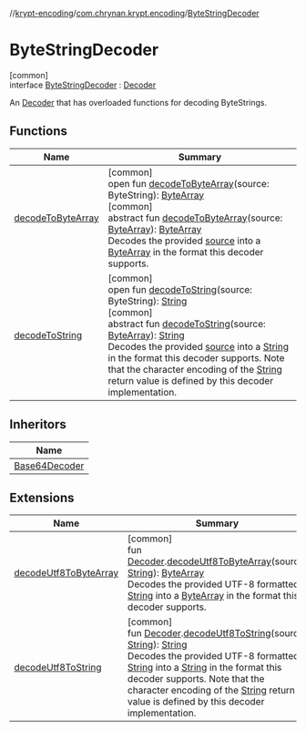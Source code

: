 //[krypt-encoding](../../../index.md)/[com.chrynan.krypt.encoding](../index.md)/[ByteStringDecoder](index.md)

# ByteStringDecoder

[common]\
interface [ByteStringDecoder](index.md) : [Decoder](../-decoder/index.md)

An [Decoder](../-decoder/index.md) that has overloaded functions for decoding ByteStrings.

## Functions

| Name | Summary |
|---|---|
| [decodeToByteArray](decode-to-byte-array.md) | [common]<br>open fun [decodeToByteArray](decode-to-byte-array.md)(source: ByteString): [ByteArray](https://kotlinlang.org/api/latest/jvm/stdlib/kotlin/-byte-array/index.html)<br>[common]<br>abstract fun [decodeToByteArray](../-decoder/decode-to-byte-array.md)(source: [ByteArray](https://kotlinlang.org/api/latest/jvm/stdlib/kotlin/-byte-array/index.html)): [ByteArray](https://kotlinlang.org/api/latest/jvm/stdlib/kotlin/-byte-array/index.html)<br>Decodes the provided [source](../-decoder/decode-to-byte-array.md) into a [ByteArray](https://kotlinlang.org/api/latest/jvm/stdlib/kotlin/-byte-array/index.html) in the format this decoder supports. |
| [decodeToString](decode-to-string.md) | [common]<br>open fun [decodeToString](decode-to-string.md)(source: ByteString): [String](https://kotlinlang.org/api/latest/jvm/stdlib/kotlin/-string/index.html)<br>[common]<br>abstract fun [decodeToString](../-decoder/decode-to-string.md)(source: [ByteArray](https://kotlinlang.org/api/latest/jvm/stdlib/kotlin/-byte-array/index.html)): [String](https://kotlinlang.org/api/latest/jvm/stdlib/kotlin/-string/index.html)<br>Decodes the provided [source](../-decoder/decode-to-string.md) into a [String](https://kotlinlang.org/api/latest/jvm/stdlib/kotlin/-string/index.html) in the format this decoder supports. Note that the character encoding of the [String](https://kotlinlang.org/api/latest/jvm/stdlib/kotlin/-string/index.html) return value is defined by this decoder implementation. |

## Inheritors

| Name |
|---|
| [Base64Decoder](../-base64-decoder/index.md) |

## Extensions

| Name | Summary |
|---|---|
| [decodeUtf8ToByteArray](../decode-utf8-to-byte-array.md) | [common]<br>fun [Decoder](../-decoder/index.md).[decodeUtf8ToByteArray](../decode-utf8-to-byte-array.md)(source: [String](https://kotlinlang.org/api/latest/jvm/stdlib/kotlin/-string/index.html)): [ByteArray](https://kotlinlang.org/api/latest/jvm/stdlib/kotlin/-byte-array/index.html)<br>Decodes the provided UTF-8 formatted [String](../decode-utf8-to-byte-array.md) into a [ByteArray](https://kotlinlang.org/api/latest/jvm/stdlib/kotlin/-byte-array/index.html) in the format this decoder supports. |
| [decodeUtf8ToString](../decode-utf8-to-string.md) | [common]<br>fun [Decoder](../-decoder/index.md).[decodeUtf8ToString](../decode-utf8-to-string.md)(source: [String](https://kotlinlang.org/api/latest/jvm/stdlib/kotlin/-string/index.html)): [String](https://kotlinlang.org/api/latest/jvm/stdlib/kotlin/-string/index.html)<br>Decodes the provided UTF-8 formatted [String](../decode-utf8-to-string.md) into a [String](https://kotlinlang.org/api/latest/jvm/stdlib/kotlin/-string/index.html) in the format this decoder supports. Note that the character encoding of the [String](https://kotlinlang.org/api/latest/jvm/stdlib/kotlin/-string/index.html) return value is defined by this decoder implementation. |
